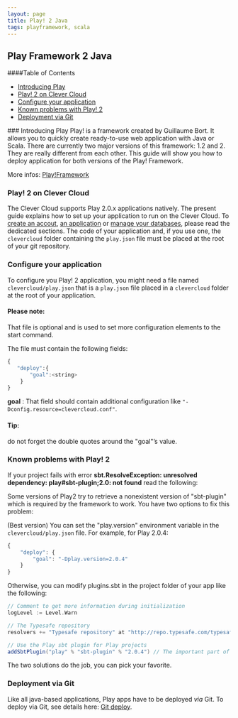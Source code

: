 ```yaml
---
layout: page
title: Play! 2 Java
tags: playframework, scala
---
```


## Play Framework 2 Java
####Table of Contents
<ul id="cc-tableofcontent__list">
	<li>
		<a href="#introducing-play">
			Introducing Play
		</a>
	</li>
	<li>
		<a href="#play-2-on-clever-cloud">
			Play! 2 on Clever Cloud
		</a>
	</li>
	<li>
		<a href="#configure-your-application">
		Configure your application
		</a>
	</li>
	<li>
		<a href="#known-problems-with-play-2">
		Known problems with Play! 2
		</a>
	</li>
	<li>
		<a href="#deployment-via-git">
		Deployment via Git
		</a>
	</li>
</ul>
### Introducing Play
Play! is a framework created by Guillaume Bort. It allows you to quickly create ready-to-use web application with Java or Scala. There are currently two major versions of this framework: 1.2 and 2. They are really different from each other. This guide will show you how to deploy application for both versions of the Play! Framework.

<span>More infos: <a href="http://www.playframework.org">Play!Framework</a></span>

### Play! 2 on Clever Cloud

The Clever Cloud supports Play 2.0.x applications natively. The present guide explains how to set up your application to run on the Clever Cloud.
To [create an accout](/create-an-account), [an application](/create-an-app) or [manage your databases](/services), please read the dedicated sections.
The code of your application and, if you use one, the
`clevercloud` folder containing the `play.json` file must be placed at the root of your git repository.

### Configure your application
To configure you Play! 2 application, you might need a file named
`clevercloud/play.json` that is a `play.json` file placed in a
`clevercloud` folder at the root of your application.

<div class="alert alert-hot-problems">
	<h4>Please note:</h4>
	<p>That file is optional and is used to set more
configuration elements to the start command.</p>
</div>

The file must contain the
following fields:

```javascript
{
   "deploy":{
	   "goal":<string>
	}
}
```

**goal**
: That field should contain additional configuration like
`"-Dconfig.resource=clevercloud.conf"`.

<div class="alert alert-hot-problems">
	<h4>Tip:</h4>
	<p>do not forget the double quotes
	around the "goal"’s value.</p>
</div>

### Known problems with Play! 2

If your project fails with error **sbt.ResolveException: unresolved
dependency: play#sbt-plugin;2.0: not found** read the following:

Some versions of Play2 try to retrieve a nonexistent version of
"sbt-plugin" which is required by the framework to work.
You have two options to fix this problem:

(Best version) You can set the "play.version" environment variable in the
`clevercloud/play.json` file. For example, for Play 2.0.4:

``` javascript
{
	"deploy": {
		"goal": "-Dplay.version=2.0.4"
	}
}
```

Otherwise, you can modify plugins.sbt in the project folder of your
app like the following:

``` scala
// Comment to get more information during initialization
logLevel := Level.Warn

// The Typesafe repository
resolvers += "Typesafe repository" at "http://repo.typesafe.com/typesafe/releases/"

// Use the Play sbt plugin for Play projects
addSbtPlugin("play" % "sbt-plugin" % "2.0.4") // The important part of the configuration
```

The two solutions do the job, you can pick your favorite.

### Deployment via Git

Like all java-based applications, Play apps have to be deployed *via* Git.
To deploy via Git, see details here: <a href="/git-deploy-java">Git deploy</a>.

<script type="text/javascript">
$('.cc-content__text ul li a').click(function(){
    $('html, body').animate({
        scrollTop: $( $(this).attr('href') ).offset().top - 1
    }, 500);
    return false;
});
</script>
